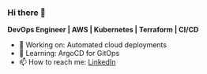 ### Hi there 👋  
**DevOps Engineer | AWS | Kubernetes | Terraform | CI/CD**  
- 🔭 Working on: Automated cloud deployments  
- 🌱 Learning: ArgoCD for GitOps  
- 📫 How to reach me: [LinkedIn](https://linkedin.com/in/seu-linkedin)  
